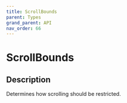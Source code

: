 ```yaml
---
title: ScrollBounds
parent: Types
grand_parent: API
nav_order: 66
---
```

# ScrollBounds
## Description
Determines how scrolling should be restricted.
